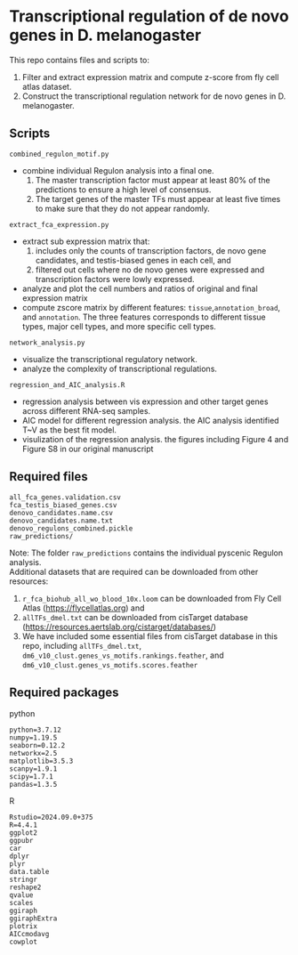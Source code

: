 # Transcriptional regulation of de novo genes in D. melanogaster

This repo contains files and scripts to:  
1. Filter and extract expression matrix and compute z-score from fly cell atlas dataset.
2. Construct the transcriptional regulation network for de novo genes in D. melanogaster.
  
## Scripts  
`combined_regulon_motif.py`
- combine individual Regulon analysis into a final one.
  1. The master transcription factor must appear at least 80% of the predictions to ensure a high level of consensus.  
  2. The target genes of the master TFs must appear at least five times to make sure that they do not appear randomly.  

`extract_fca_expression.py`  
- extract sub expression matrix that:  
  1. includes only the counts of transcription factors, de novo gene candidates, and testis-biased genes in each cell, and   
  2. filtered out cells where no de novo genes were expressed and transcription factors were lowly expressed.  
- analyze and plot the cell numbers and ratios of original and final expression matrix  
- compute zscore matrix by different features: `tissue`,`annotation_broad`, and `annotation`. The three features corresponds to different tissue types, major cell types, and more specific cell types.

`network_analysis.py`  
- visualize the transcriptional regulatory network.  
- analyze the complexity of transcriptional regulations. 

`regression_and_AIC_analysis.R`  
- regression analysis between vis expression and other target genes across different RNA-seq samples.  
- AIC model for different regression analysis. the AIC analysis identified T~V as the best fit model.  
- visulization of the regression analysis. the figures including Figure 4 and Figure S8 in our original manuscript
  
## Required files  
   ```
   all_fca_genes.validation.csv  
   fca_testis_biased_genes.csv
   denovo_candidates.name.csv
   denovo_candidates.name.txt
   denovo_regulons_combined.pickle
   raw_predictions/
   ``` 
  
Note: The folder `raw_predictions` contains the individual pyscenic Regulon analysis.  
Additional datasets that are required can be downloaded from other resources:  
1. `r_fca_biohub_all_wo_blood_10x.loom` can be downloaded from Fly Cell Atlas (https://flycellatlas.org) and
2. `allTFs_dmel.txt` can be downloaded from cisTarget database (https://resources.aertslab.org/cistarget/databases/)  
3. We have included some essential files from cisTarget database in this repo, including `allTFs_dmel.txt`, `dm6_v10_clust.genes_vs_motifs.rankings.feather`, and `dm6_v10_clust.genes_vs_motifs.scores.feather`

## Required packages  
python  
```
python=3.7.12
numpy=1.19.5
seaborn=0.12.2
networkx=2.5
matplotlib=3.5.3
scanpy=1.9.1
scipy=1.7.1
pandas=1.3.5
```  
R  
```
Rstudio=2024.09.0+375
R=4.4.1
ggplot2
ggpubr
car
dplyr
plyr
data.table
stringr 
reshape2
qvalue
scales
ggiraph
ggiraphExtra
plotrix   
AICcmodavg
cowplot
```
